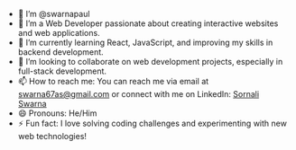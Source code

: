 
- 👋 I’m @swarnapaul
- 👀 I’m a Web Developer passionate about creating interactive websites and web applications.
- 🌱 I’m currently learning React, JavaScript, and improving my skills in backend development.
- 💞️ I’m looking to collaborate on web development projects, especially in full-stack development.
- 📫 How to reach me: You can reach me via email at swarna67as@gmail.com or connect with me on LinkedIn: [Sornali Swarna](https://www.linkedin.com/in/sornaliswarna/)
- 😄 Pronouns: He/Him
- ⚡ Fun fact: I love solving coding challenges and experimenting with new web technologies!

<!---
swarnapaul/swarnapaul is a ✨ special ✨ repository because its `README.md` (this file) appears on your GitHub profile.
You can click the Preview link to take a look at your changes.
--->
